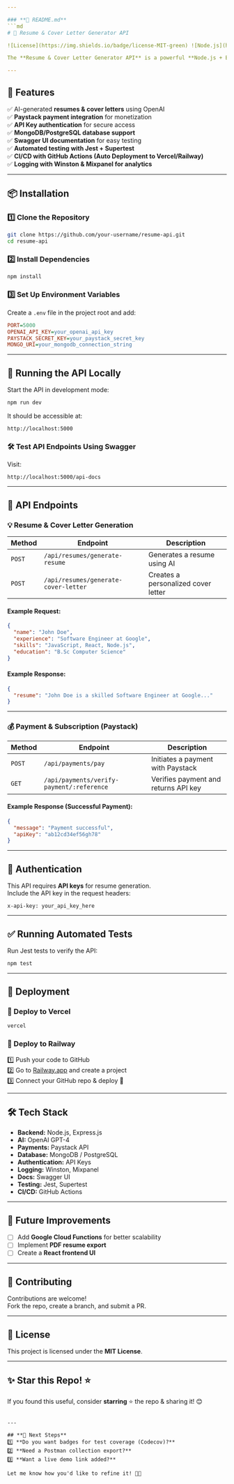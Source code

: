 ```yaml
---

### **📄 README.md**
```md
# 🚀 Resume & Cover Letter Generator API

![License](https://img.shields.io/badge/license-MIT-green) ![Node.js](https://img.shields.io/badge/node.js-18.x-green) ![Express.js](https://img.shields.io/badge/express.js-4.x-blue) ![Paystack](https://img.shields.io/badge/Paystack-API-orange) ![Swagger](https://img.shields.io/badge/Swagger-UI-yellow)

The **Resume & Cover Letter Generator API** is a powerful **Node.js + Express API** that generates professional **resumes & cover letters** using **AI (GPT-4)**. It includes **Paystack integration** for payments, API authentication, and **Swagger documentation** for easy testing.

---
```


## 📌 **Features**
✅ AI-generated **resumes & cover letters** using OpenAI  
✅ **Paystack payment integration** for monetization  
✅ **API Key authentication** for secure access  
✅ **MongoDB/PostgreSQL database support**  
✅ **Swagger UI documentation** for easy testing  
✅ **Automated testing with Jest + Supertest**  
✅ **CI/CD with GitHub Actions (Auto Deployment to Vercel/Railway)**  
✅ **Logging with Winston & Mixpanel for analytics**

---

## 📦 **Installation**
### **1️⃣ Clone the Repository**
```bash
git clone https://github.com/your-username/resume-api.git
cd resume-api
```

### **2️⃣ Install Dependencies**
```bash
npm install
```

### **3️⃣ Set Up Environment Variables**
Create a `.env` file in the project root and add:
```ini
PORT=5000
OPENAI_API_KEY=your_openai_api_key
PAYSTACK_SECRET_KEY=your_paystack_secret_key
MONGO_URI=your_mongodb_connection_string
```

---

## 🚀 **Running the API Locally**
Start the API in development mode:
```bash
npm run dev
```
It should be accessible at:
```
http://localhost:5000
```

### **🛠 Test API Endpoints Using Swagger**
Visit:
```
http://localhost:5000/api-docs
```

---

## 📝 **API Endpoints**
### **💡 Resume & Cover Letter Generation**
| Method | Endpoint | Description |
|--------|----------|-------------|
| `POST` | `/api/resumes/generate-resume` | Generates a resume using AI |
| `POST` | `/api/resumes/generate-cover-letter` | Creates a personalized cover letter |

#### **Example Request:**
```json
{
  "name": "John Doe",
  "experience": "Software Engineer at Google",
  "skills": "JavaScript, React, Node.js",
  "education": "B.Sc Computer Science"
}
```

#### **Example Response:**
```json
{
  "resume": "John Doe is a skilled Software Engineer at Google..."
}
```

---

### **💰 Payment & Subscription (Paystack)**
| Method | Endpoint | Description |
|--------|----------|-------------|
| `POST` | `/api/payments/pay` | Initiates a payment with Paystack |
| `GET`  | `/api/payments/verify-payment/:reference` | Verifies payment and returns API key |

#### **Example Response (Successful Payment):**
```json
{
  "message": "Payment successful",
  "apiKey": "ab12cd34ef56gh78"
}
```

---

## 🔑 **Authentication**
This API requires **API keys** for resume generation.  
Include the API key in the request headers:
```http
x-api-key: your_api_key_here
```

---

## ✅ **Running Automated Tests**
Run Jest tests to verify the API:
```bash
npm test
```

---

## 🚀 **Deployment**
### **🔹 Deploy to Vercel**
```bash
vercel
```

### **🔹 Deploy to Railway**
1️⃣ Push your code to GitHub  
2️⃣ Go to [Railway.app](https://railway.app) and create a project  
3️⃣ Connect your GitHub repo & deploy 🎉  

---

## 🛠 **Tech Stack**
- **Backend:** Node.js, Express.js
- **AI:** OpenAI GPT-4
- **Payments:** Paystack API
- **Database:** MongoDB / PostgreSQL
- **Authentication:** API Keys
- **Logging:** Winston, Mixpanel
- **Docs:** Swagger UI
- **Testing:** Jest, Supertest
- **CI/CD:** GitHub Actions

---

## 🎯 **Future Improvements**
- [ ] Add **Google Cloud Functions** for better scalability  
- [ ] Implement **PDF resume export**  
- [ ] Create a **React frontend UI**  

---

## 🤝 **Contributing**
Contributions are welcome!  
Fork the repo, create a branch, and submit a PR.  

---

## 📄 **License**
This project is licensed under the **MIT License**.

---

## ✨ **Star this Repo! ⭐**
If you found this useful, consider **starring** ⭐ the repo & sharing it! 😊  
```

---

## **🚀 Next Steps**
1️⃣ **Do you want badges for test coverage (Codecov)?**  
2️⃣ **Need a Postman collection export?**  
3️⃣ **Want a live demo link added?**  

Let me know how you'd like to refine it! 🚀🔥
